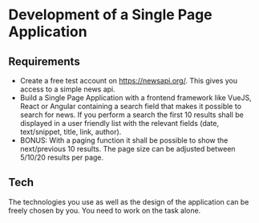 # Development of a Single Page Application

## Requirements

- Create a free test account on https://newsapi.org/. This gives you access to a simple news api.
- Build a Single Page Application with a frontend framework like VueJS, React or Angular containing a search field that makes it possible to search for news. If you perform a search the first 10 results shall be displayed in a user friendly list with the relevant fields (date, text/snippet, title, link, author).
- BONUS: With a paging function it shall be possible to show the next/previous 10 results. The page size can be adjusted between 5/10/20 results per page.

## Tech

The technologies you use as well as the design of the application can be freely chosen by
you. You need to work on the task alone.
